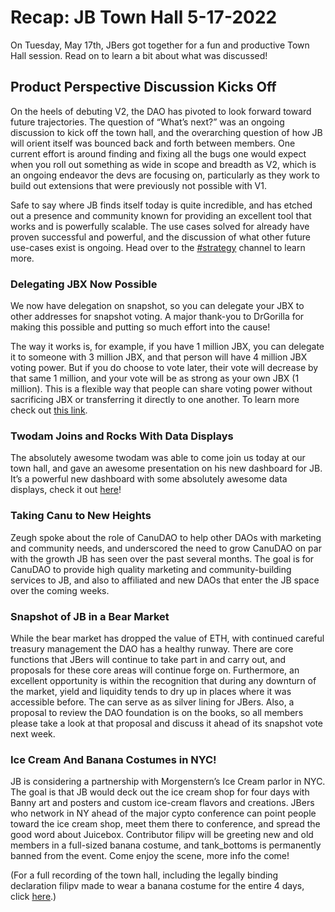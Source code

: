 # Recap: JB Town Hall 5-17-2022

On Tuesday, May 17th, JBers got together for a fun and productive Town Hall session. Read on to learn a bit about what was discussed!

## Product Perspective Discussion Kicks Off

On the heels of debuting V2, the DAO has pivoted to look forward toward future trajectories. The question of “What’s next?” was an ongoing discussion to kick off the town hall, and the overarching question of how JB will orient itself was bounced back and forth between members. One current effort is around finding and fixing all the bugs one would expect when you roll out something as wide in scope and breadth as V2, which is an ongoing endeavor the devs are focusing on, particularly as they work to build out extensions that were previously not possible with V1.

Safe to say where JB finds itself today is quite incredible, and has etched out a presence and community known for providing an excellent tool that works and is powerfully scalable. The use cases solved for already have proven successful and powerful, and the discussion of what other future use-cases exist is ongoing. Head over to the [#strategy](https://discord.com/channels/775859454780244028/973802723420028958) channel to learn more.

### Delegating JBX Now Possible

We now have delegation on snapshot, so you can delegate your JBX to other addresses for snapshot voting. A major thank-you to DrGorilla for making this possible and putting so much effort into the cause! 

The way it works is, for example, if you have 1 million JBX, you can delegate it to someone with 3 million JBX, and that person will have 4 million JBX voting power. But if you do choose to vote later, their vote will decrease by that same 1 million, and your vote will be as strong as your own JBX (1 million). This is a flexible way that people can share voting power without sacrificing JBX or transferring it directly to one another. To learn more check out [this link](https://vote.juicebox.money/#/delegate/jbdao.eth).

### Twodam Joins and Rocks With Data Displays

The absolutely awesome twodam was able to come join us today at our town hall, and gave an awesome presentation on his new dashboard for JB. It’s a powerful new dashboard with some absolutely awesome data displays, check it out [here](https://dune.com/twodam/Juicebox-Gas-and-Fun-Facts)!

### Taking Canu to New Heights

Zeugh spoke about the role of CanuDAO to help other DAOs with marketing and community needs, and underscored the need to grow CanuDAO on par with the growth JB has seen over the past several months. The goal is for CanuDAO to provide high quality marketing and community-building services to JB, and also to affiliated and new DAOs that enter the JB space over the coming weeks.

### Snapshot of JB in a Bear Market

While the bear market has dropped the value of ETH, with continued careful treasury management the DAO has a healthy runway. There are core functions that JBers will continue to take part in and carry out, and proposals for these core areas will continue forge on. Furthermore, an excellent opportunity is within the recognition that during any downturn of the market, yield and liquidity tends to dry up in places where it was accessible before. The can serve as as silver lining for JBers. Also, a proposal to review the DAO foundation is on the books, so all members please take a look at that proposal and discuss it ahead of its snapshot vote next week.

### Ice Cream And Banana Costumes in NYC!

JB is considering a partnership with Morgenstern’s Ice Cream parlor in NYC. The goal is that JB would deck out the ice cream shop for four days with Banny art and posters and custom ice-cream flavors and creations. JBers who network in NY ahead of the major cypto conference can point people toward the ice cream shop, meet them there to conference, and spread the good word about Juicebox. Contributor filipv will be greeting new and old members in a full-sized banana costume, and tank_bottoms is permanently banned from the event. Come enjoy the scene, more info the come!

(For a full recording of the town hall, including the legally binding declaration filipv made to wear a banana costume for the entire 4 days, click [here](https://www.notion.so/FC-21-Town-Hall-B-7d34d29859a64fc18b4feadd70074f94).)